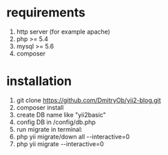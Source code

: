 # requirements

1. http server (for example apache)
2. php >= 5.4
3. mysql >= 5.6
4. composer

# installation
1. git clone https://github.com/DmitryOb/yii2-blog.git
2. composer install
3. create DB name like "yii2basic"
4. config DB in /config/db.php
5. run migrate in terminal:
6. php yii migrate/down all --interactive=0
7. php yii migrate --interactive=0